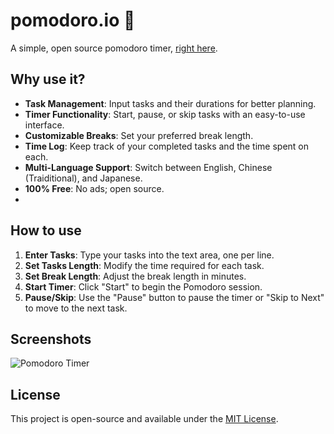 # pomodoro.io 🍅
A simple, open source pomodoro timer, [right here]([https://ryaeung.github.io/pomodoro.io/]).

## Why use it?

- **Task Management**: Input tasks and their durations for better planning.
- **Timer Functionality**: Start, pause, or skip tasks with an easy-to-use interface.
- **Customizable Breaks**: Set your preferred break length.
- **Time Log**: Keep track of your completed tasks and the time spent on each.
- **Multi-Language Support**: Switch between English, Chinese (Traiditional), and Japanese.
- **100% Free**: No ads; open source.
- 
## How to use

1. **Enter Tasks**: Type your tasks into the text area, one per line.
2. **Set Tasks Length**: Modify the time required for each task.
3. **Set Break Length**: Adjust the break length in minutes.
4. **Start Timer**: Click "Start" to begin the Pomodoro session.
5. **Pause/Skip**: Use the "Pause" button to pause the timer or "Skip to Next" to move to the next task.

## Screenshots

![Pomodoro Timer]([https://cdn.discordapp.com/attachments/999680763379322901/1283782280514371716/pomodoro_io.001.png?ex=66e43eeb&is=66e2ed6b&hm=a93f87f05ae6c5164550f089ce4c3fa5fa4326ca677b5f161596bfe0f087fc44&](https://cdn.discordapp.com/attachments/999680763379322901/1283789665228427304/2024-09-12_10.01.36.png?ex=66e445cb&is=66e2f44b&hm=d511472654a1879b2e010d09fd7747455bcd4ea09dcb7f2935414c73f63a1c03&))

## License

This project is open-source and available under the [MIT License](LICENSE).
